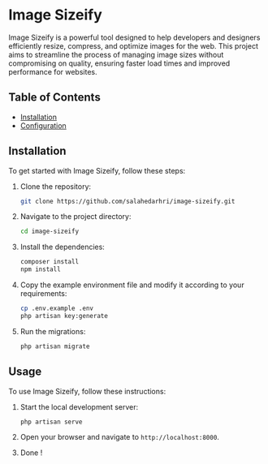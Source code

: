 # Image Sizeify

Image Sizeify is a powerful tool designed to help developers and designers efficiently resize, compress, and optimize images for the web. This project aims to streamline the process of managing image sizes without compromising on quality, ensuring faster load times and improved performance for websites.

## Table of Contents

- [Installation](#installation)
- [Configuration](#configuration)
  
## Installation

To get started with Image Sizeify, follow these steps:

1. Clone the repository:
    ```bash
    git clone https://github.com/salahedarhri/image-sizeify.git
    ```

2. Navigate to the project directory:
    ```bash
    cd image-sizeify
    ```

3. Install the dependencies:
    ```bash
    composer install
    npm install
    ```

4. Copy the example environment file and modify it according to your requirements:
    ```bash
    cp .env.example .env
    php artisan key:generate
    ```

5. Run the migrations:
    ```bash
    php artisan migrate
    ```

## Usage

To use Image Sizeify, follow these instructions:

1. Start the local development server:
    ```bash
    php artisan serve
    ```

2. Open your browser and navigate to `http://localhost:8000`.

3. Done !

